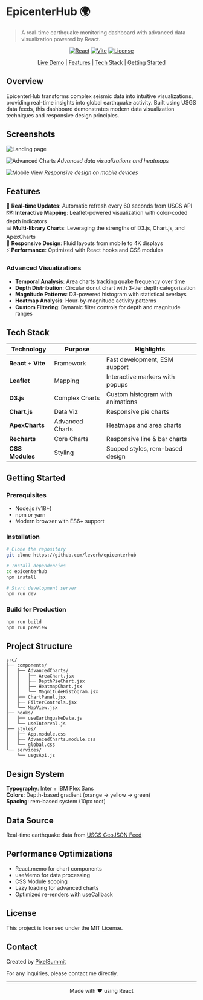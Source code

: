 # EpicenterHub 🌍

> A real-time earthquake monitoring dashboard with advanced data visualization powered by React.

<div align="center">

[![React](https://img.shields.io/badge/React-18.2.0-61DAFB?logo=react)](https://reactjs.org)
[![Vite](https://img.shields.io/badge/Vite-4.3.9-646CFF?logo=vite)](https://vitejs.dev)
[![License](https://img.shields.io/badge/License-MIT-green.svg)](LICENSE)

[Live Demo](https://earthquake-dashboard.vercel.app) | [Features](#features) | [Tech Stack](#tech-stack) | [Getting Started](#getting-started)

</div>

## Overview

EpicenterHub transforms complex seismic data into intuitive visualizations, providing real-time insights into global earthquake activity. Built using USGS data feeds, this dashboard demonstrates modern data visualization techniques and responsive design principles.

## Screenshots

![Landing page](./public/screenshot1.png)

![Advanced Charts](/public/screenshot2.png)
*Advanced data visualizations and heatmaps*

![Mobile View](/public/screenshot5.png)
*Responsive design on mobile devices*

</details>

## Features

🔄 **Real-time Updates**: Automatic refresh every 60 seconds from USGS API  
🗺️ **Interactive Mapping**: Leaflet-powered visualization with color-coded depth indicators  
📊 **Multi-library Charts**: Leveraging the strengths of D3.js, Chart.js, and ApexCharts  
📱 **Responsive Design**: Fluid layouts from mobile to 4K displays  
⚡ **Performance**: Optimized with React hooks and CSS modules  

### Advanced Visualizations

- **Temporal Analysis**: Area charts tracking quake frequency over time
- **Depth Distribution**: Circular donut chart with 3-tier depth categorization
- **Magnitude Patterns**: D3-powered histogram with statistical overlays
- **Heatmap Analysis**: Hour-by-magnitude activity patterns
- **Custom Filtering**: Dynamic filter controls for depth and magnitude ranges

## Tech Stack

| Technology | Purpose | Highlights |
|------------|---------|------------|
| **React + Vite** | Framework | Fast development, ESM support |
| **Leaflet** | Mapping | Interactive markers with popups |
| **D3.js** | Complex Charts | Custom histogram with animations |
| **Chart.js** | Data Viz | Responsive pie charts |
| **ApexCharts** | Advanced Charts | Heatmaps and area charts |
| **Recharts** | Core Charts | Responsive line & bar charts |
| **CSS Modules** | Styling | Scoped styles, rem-based design |

## Getting Started

### Prerequisites

- Node.js (v18+)
- npm or yarn
- Modern browser with ES6+ support

### Installation

```bash
# Clone the repository
git clone https://github.com/leverh/epicenterhub

# Install dependencies
cd epicenterhub
npm install

# Start development server
npm run dev
```

### Build for Production

```bash
npm run build
npm run preview
```

## Project Structure

```
src/
├── components/
│   ├── AdvancedCharts/
│   │   ├── AreaChart.jsx
│   │   ├── DepthPieChart.jsx
│   │   ├── HeatmapChart.jsx
│   │   └── MagnitudeHistogram.jsx
│   ├── ChartPanel.jsx
│   ├── FilterControls.jsx
│   └── MapView.jsx
├── hooks/
│   ├── useEarthquakeData.js
│   └── useInterval.js
├── styles/
│   ├── App.module.css
│   ├── AdvancedCharts.module.css
│   └── global.css
└── services/
    └── usgsApi.js
```

## Design System

**Typography**: Inter + IBM Plex Sans  
**Colors**: Depth-based gradient (orange → yellow → green)  
**Spacing**: rem-based system (10px root)  

## Data Source

Real-time earthquake data from [USGS GeoJSON Feed](https://earthquake.usgs.gov/earthquakes/feed/v1.0/geojson.php)

## Performance Optimizations

- React.memo for chart components
- useMemo for data processing
- CSS Module scoping
- Lazy loading for advanced charts
- Optimized re-renders with useCallback
  
## License

This project is licensed under the MIT License.

## Contact

Created by [PixelSummit](https://pixelsummit.dev/)

For any inquiries, please contact me directly.

---

<div align="center">
  Made with ❤️ using React
</div>